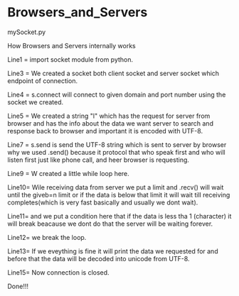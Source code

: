# Browsers_and_Servers

mySocket.py

How Browsers and Servers internally works


Line1 = import socket module from python.


Line3 = We created a socket both client socket and server socket which endpoint of connection.

Line4 = s.connect will connect to given domain and port number using the socket we created.

Line5 = We created a string "l" which has the request for server from browser and has the info about the data we want server to search and response back to browser and important it is encoded with UTF-8.

Line7 = s.send is send the UTF-8 string which is sent to server by browser why we used .send() because it protocol that who speak first and who will listen first just like phone call, and heer browser is requesting.

Line9 = W created a little while loop here.

Line10= Wile receiving data from server we put a limit and .recv() will wait until the giveb=n limit or if the data is below that limit it will wait till receiving completes(which is very fast basically and usually we dont wait).

Line11= and we put a condition here that if the data is less tha 1 (character) it will break beacause we dont do that the server will be waiting forever.

Line12= we break the loop.

Line13= If we eveything is fine it will print the data we requested for and before that the data will be decoded into unicode from UTF-8.

Line15= Now connection is closed.

Done!!!
